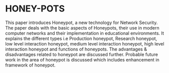 # HONEY-POTS
This paper introduces Honeypot, a new technology for Network
Security. The paper deals with the basic aspects of Honeypots, their
use in modern computer networks and their implementation in
educational environments. It explains the different types i.e
Production honeypot, Research honeypot, low level interaction
honeypot, medium level interaction honeypot, high level interaction
honeypot and functions of honeypots. The advantages &
disadvantages related to honeypot are discussed further. Probable
future work in the area of honeypot is discussed which includes
enhancement in framework of honeypot.
